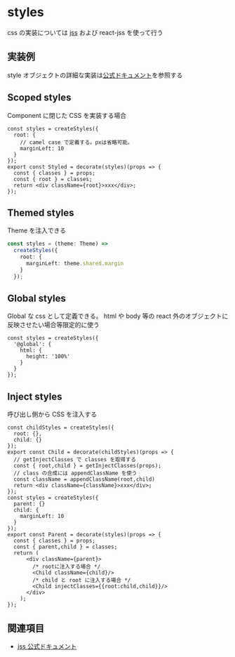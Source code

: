 # styles

css の実装については [jss](https://github.com/cssinjs/jss) および react-jss を使って行う

## 実装例

style オブジェクトの詳細な実装は[公式ドキュメント](https://github.com/cssinjs/jss)を参照する

## Scoped styles

Component に閉じた CSS を実装する場合

```tsx
const styles = createStyles({
  root: {
    // camel case で定義する。pxは省略可能。
    marginLeft: 10
  }
});
export const Styled = decorate(styles)(props => {
  const { classes } = props;
  const { root } = classes;
  return <div className={root}>xxx</div>;
});
```

## Themed styles

Theme を注入できる

```ts
const styles = (theme: Theme) =>
  createStyles({
    root: {
      marginLeft: theme.shared.margin
    }
  });
```

## Global styles

Global な css として定義できる。
html や body 等の react 外のオブジェクトに反映させたい場合等限定的に使う

```tsx
const styles = createStyles({
  '@global': {
    html: {
      height: '100%'
    }
  }
});
```

## Inject styles

呼び出し側から CSS を注入する

```tsx
const childStyles = createStyles({
  root: {},
  child: {}
});
export const Child = decorate(childStyles)(props => {
  // getInjectClasses で classes を取得する
  const { root,child } = getInjectClasses(props);
  // class の合成には appendClassName を使う
  const className = appendClassName(root,child)
  return <div className={className}>xxx</div>;
});
const styles = createStyles({
  parent: {}
  child: {
    marginLeft: 10
  }
});
export const Parent = decorate(styles)(props => {
  const { classes } = props;
  const { parent,child } = classes;
  return (
      <div className={parent}>
        /* rootに注入する場合 */
        <Child className={child}/>
        /* child と root に注入する場合 */
        <Child injectClasses={{root:child,child}}/>
      </div>
    );
});
```

## 関連項目

- [jss 公式ドキュメント](https://github.com/cssinjs/jss)
